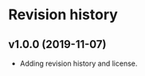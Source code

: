 Revision history
============================



v1.0.0 (2019-11-07)
----------------------------

* Adding revision history and license.
